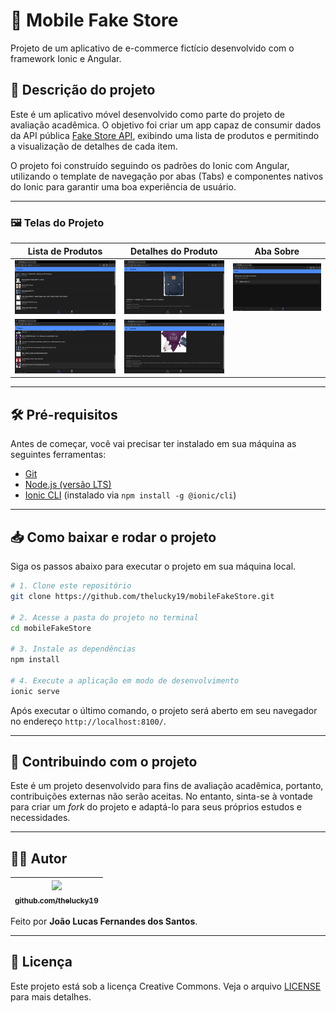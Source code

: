 # 📱 Mobile Fake Store

Projeto de um aplicativo de e-commerce fictício desenvolvido com o framework Ionic e Angular.

## 📖 Descrição do projeto

Este é um aplicativo móvel desenvolvido como parte do projeto de avaliação acadêmica. O objetivo foi criar um app capaz de consumir dados da API pública [Fake Store API](https://fakestoreapi.com/), exibindo uma lista de produtos e permitindo a visualização de detalhes de cada item.

O projeto foi construído seguindo os padrões do Ionic com Angular, utilizando o template de navegação por abas (Tabs) e componentes nativos do Ionic para garantir uma boa experiência de usuário.

---

### 🖼️ Telas do Projeto

| Lista de Produtos | Detalhes do Produto | Aba Sobre |
| :---: | :---: | :---: |
| ![alt text](image-1.png) | ![alt text](image-2.png) | ![alt text](image.png) |
| ![alt text](image-3.png) | ![alt text](image-4.png) 


---

## 🛠️ Pré-requisitos

Antes de começar, você vai precisar ter instalado em sua máquina as seguintes ferramentas:
*   [Git](https://git-scm.com)
*   [Node.js (versão LTS)](https://nodejs.org/en/)
*   [Ionic CLI](https://ionicframework.com/docs/cli) (instalado via `npm install -g @ionic/cli`)

---

## 📥 Como baixar e rodar o projeto

Siga os passos abaixo para executar o projeto em sua máquina local.

```bash
# 1. Clone este repositório
git clone https://github.com/thelucky19/mobileFakeStore.git

# 2. Acesse a pasta do projeto no terminal
cd mobileFakeStore

# 3. Instale as dependências
npm install

# 4. Execute a aplicação em modo de desenvolvimento
ionic serve
```
Após executar o último comando, o projeto será aberto em seu navegador no endereço `http://localhost:8100/`.

---

## 🤝 Contribuindo com o projeto

Este é um projeto desenvolvido para fins de avaliação acadêmica, portanto, contribuições externas não serão aceitas. No entanto, sinta-se à vontade para criar um *fork* do projeto e adaptá-lo para seus próprios estudos e necessidades.

---

## 👨‍💻 Autor

| [<img src="https://avatars.githubusercontent.com/thelucky19" width=115><br><sub>github.com/thelucky19</sub>](https://github.com/thelucky19) |
| :---: |

Feito por **João Lucas Fernandes dos Santos**.

---

## 📝 Licença

Este projeto está sob a licença Creative Commons. Veja o arquivo [LICENSE](LICENSE) para mais detalhes.
